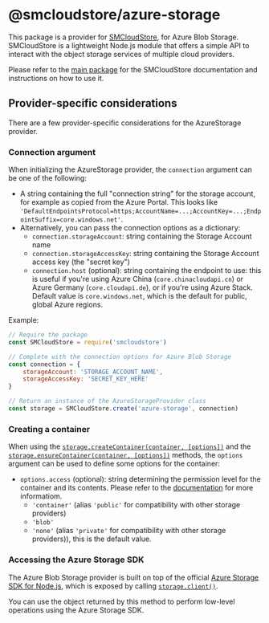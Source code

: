 # @smcloudstore/azure-storage

This package is a provider for [SMCloudStore](https://github.com/ItalyPaleAle/SMCloudStore), for Azure Blob Storage. SMCloudStore is a lightweight Node.js module that offers a simple API to interact with the object storage services of multiple cloud providers.

Please refer to the [main package](https://github.com/ItalyPaleAle/SMCloudStore) for the SMCloudStore documentation and instructions on how to use it.

## Provider-specific considerations

There are a few provider-specific considerations for the AzureStorage provider.

### Connection argument

When initializing the AzureStorage provider, the `connection` argument can be one of the following:

- A string containing the full "connection string" for the storage account, for example as copied from the Azure Portal. This looks like `'DefaultEndpointsProtocol=https;AccountName=...;AccountKey=...;EndpointSuffix=core.windows.net'`.
- Alternatively, you can pass the connection options as a dictionary:
  - `connection.storageAccount`: string containing the Storage Account name
  - `connection.storageAccessKey`: string containing the Storage Account access key (the "secret key")
  - `connection.host` (optional): string containing the endpoint to use: this is useful if you're using Azure China (`core.chinacloudapi.cn`) or Azure Germany (`core.cloudapi.de`), or if you're using Azure Stack. Default value is `core.windows.net`, which is the default for public, global Azure regions.

Example:

````js
// Require the package
const SMCloudStore = require('smcloudstore')

// Complete with the connection options for Azure Blob Storage
const connection = {
    storageAccount: 'STORAGE_ACCOUNT_NAME',
    storageAccessKey: 'SECRET_KEY_HERE'
}

// Return an instance of the AzureStorageProvider class
const storage = SMCloudStore.create('azure-storage', connection)
````

### Creating a container

When using the [`storage.createContainer(container, [options])`](https://italypaleale.github.io/SMCloudStore/classes/azure_storage.azurestorageprovider.html#createcontainer) and the [`storage.ensureContainer(container, [options])`](https://italypaleale.github.io/SMCloudStore/classes/azure_storage.azurestorageprovider.html#ensurecontainer) methods, the `options` argument can be used to define some options for the container:

- `options.access` (optional): string determining the permission level for the container and its contents. Please refer to the [documentation](https://docs.microsoft.com/en-us/azure/storage/blobs/storage-manage-access-to-resources#grant-anonymous-users-permissions-to-containers-and-blobs) for more informatiom.
  - `'container'` (alias `'public'` for compatibility with other storage providers)
  - `'blob'`
  - `'none'` (alias `'private'` for compatibility with other storage providers)), this is the default value.

### Accessing the Azure Storage SDK

The Azure Blob Storage provider is built on top of the official [Azure Storage SDK for Node.js](https://github.com/Azure/azure-storage-node), which is exposed by calling [`storage.client()`](https://italypaleale.github.io/SMCloudStore/classes/azure_storage.azurestorageprovider.html#client).

You can use the object returned by this method to perform low-level operations using the Azure Storage SDK.
